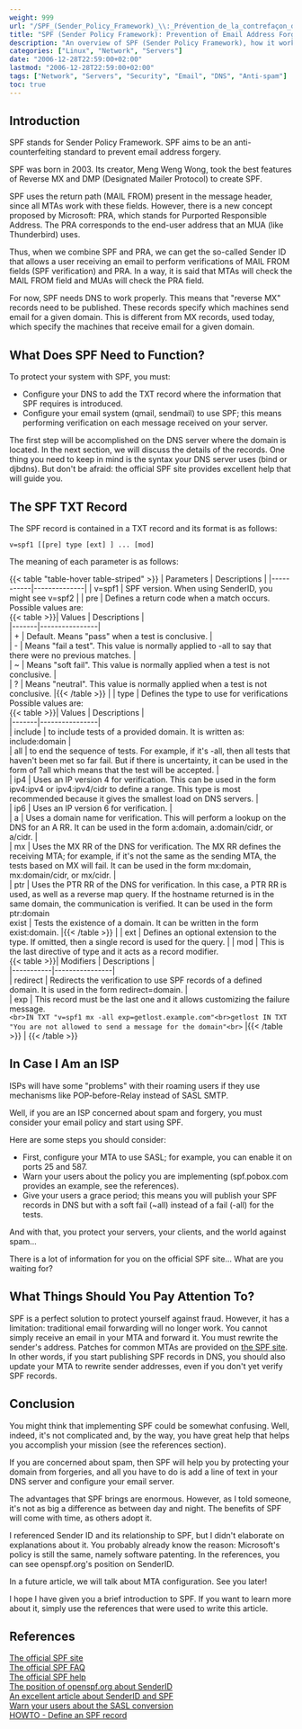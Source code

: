 ```yaml
---
weight: 999
url: "/SPF_(Sender_Policy_Framework)_\\:_Prévention_de_la_contrefaçon_d'adresses_mails/"
title: "SPF (Sender Policy Framework): Prevention of Email Address Forgery"
description: "An overview of SPF (Sender Policy Framework), how it works, what it needs to function, and how to configure it to prevent email address forgery."
categories: ["Linux", "Network", "Servers"]
date: "2006-12-28T22:59:00+02:00"
lastmod: "2006-12-28T22:59:00+02:00"
tags: ["Network", "Servers", "Security", "Email", "DNS", "Anti-spam"]
toc: true
---
```


## Introduction

SPF stands for Sender Policy Framework. SPF aims to be an anti-counterfeiting standard to prevent email address forgery.

SPF was born in 2003. Its creator, Meng Weng Wong, took the best features of Reverse MX and DMP (Designated Mailer Protocol) to create SPF.

SPF uses the return path (MAIL FROM) present in the message header, since all MTAs work with these fields. However, there is a new concept proposed by Microsoft: PRA, which stands for Purported Responsible Address. The PRA corresponds to the end-user address that an MUA (like Thunderbird) uses.

Thus, when we combine SPF and PRA, we can get the so-called Sender ID that allows a user receiving an email to perform verifications of MAIL FROM fields (SPF verification) and PRA. In a way, it is said that MTAs will check the MAIL FROM field and MUAs will check the PRA field.

For now, SPF needs DNS to work properly. This means that "reverse MX" records need to be published. These records specify which machines send email for a given domain. This is different from MX records, used today, which specify the machines that receive email for a given domain.

## What Does SPF Need to Function?

To protect your system with SPF, you must:

* Configure your DNS to add the TXT record where the information that SPF requires is introduced.
* Configure your email system (qmail, sendmail) to use SPF; this means performing verification on each message received on your server.

The first step will be accomplished on the DNS server where the domain is located. In the next section, we will discuss the details of the records. One thing you need to keep in mind is the syntax your DNS server uses (bind or djbdns). But don't be afraid: the official SPF site provides excellent help that will guide you.

## The SPF TXT Record

The SPF record is contained in a TXT record and its format is as follows:

```
v=spf1 [[pre] type [ext] ] ... [mod]
```

The meaning of each parameter is as follows:

{{< table "table-hover table-striped" >}}
| Parameters | Descriptions |
|-----------|--------------|
| v=spf1 | SPF version. When using SenderID, you might see v=spf2 |
| pre | Defines a return code when a match occurs.<br>Possible values are:<br>{{< table >}}| Values | Descriptions |<br>|-------|----------------|<br>| + | Default. Means "pass" when a test is conclusive. |<br>| - | Means "fail a test". This value is normally applied to -all to say that there were no previous matches. |<br>| ~ | Means "soft fail". This value is normally applied when a test is not conclusive. |<br>| ? | Means "neutral". This value is normally applied when a test is not conclusive. |{{< /table >}} |
| type | Defines the type to use for verifications<br>Possible values are:<br>{{< table >}}| Values | Descriptions |<br>|-------|----------------|<br>| include | to include tests of a provided domain. It is written as: include:domain |<br>| all | to end the sequence of tests. For example, if it's -all, then all tests that haven't been met so far fail. But if there is uncertainty, it can be used in the form of ?all which means that the test will be accepted. |<br>| ip4 | Uses an IP version 4 for verification. This can be used in the form ipv4:ipv4 or ipv4:ipv4/cidr to define a range. This type is most recommended because it gives the smallest load on DNS servers. |<br>| ip6 | Uses an IP version 6 for verification. |<br>| a | Uses a domain name for verification. This will perform a lookup on the DNS for an A RR. It can be used in the form a:domain, a:domain/cidr, or a/cidr. |<br>| mx | Uses the MX RR of the DNS for verification. The MX RR defines the receiving MTA; for example, if it's not the same as the sending MTA, the tests based on MX will fail. It can be used in the form mx:domain, mx:domain/cidr, or mx/cidr. |<br>| ptr | Uses the PTR RR of the DNS for verification. In this case, a PTR RR is used, as well as a reverse map query. If the hostname returned is in the same domain, the communication is verified. It can be used in the form ptr:domain<br>exist | Tests the existence of a domain. It can be written in the form exist:domain. |{{< /table >}} |
| ext | Defines an optional extension to the type. If omitted, then a single record is used for the query. |
| mod | This is the last directive of type and it acts as a record modifier.<br>{{< table >}}| Modifiers | Descriptions |<br>|-----------|----------------|<br>| redirect | Redirects the verification to use SPF records of a defined domain. It is used in the form redirect=domain. |<br>| exp | This record must be the last one and it allows customizing the failure message.<br>```<br>IN TXT "v=spf1 mx -all exp=getlost.example.com"<br>getlost IN TXT "You are not allowed to send a message for the domain"<br>``` |{{< /table >}} |
{{< /table >}}

## In Case I Am an ISP

ISPs will have some "problems" with their roaming users if they use mechanisms like POP-before-Relay instead of SASL SMTP.

Well, if you are an ISP concerned about spam and forgery, you must consider your email policy and start using SPF.

Here are some steps you should consider:

* First, configure your MTA to use SASL; for example, you can enable it on ports 25 and 587.
* Warn your users about the policy you are implementing (spf.pobox.com provides an example, see the references).
* Give your users a grace period; this means you will publish your SPF records in DNS but with a soft fail (~all) instead of a fail (-all) for the tests.

And with that, you protect your servers, your clients, and the world against spam...

There is a lot of information for you on the official SPF site... What are you waiting for?

## What Things Should You Pay Attention To?

SPF is a perfect solution to protect yourself against fraud. However, it has a limitation: traditional email forwarding will no longer work. You cannot simply receive an email in your MTA and forward it. You must rewrite the sender's address. Patches for common MTAs are provided on [the SPF site](https://spf.pobox.com/downloads.html). In other words, if you start publishing SPF records in DNS, you should also update your MTA to rewrite sender addresses, even if you don't yet verify SPF records.

## Conclusion

You might think that implementing SPF could be somewhat confusing. Well, indeed, it's not complicated and, by the way, you have great help that helps you accomplish your mission (see the references section).

If you are concerned about spam, then SPF will help you by protecting your domain from forgeries, and all you have to do is add a line of text in your DNS server and configure your email server.

The advantages that SPF brings are enormous. However, as I told someone, it's not as big a difference as between day and night. The benefits of SPF will come with time, as others adopt it.

I referenced Sender ID and its relationship to SPF, but I didn't elaborate on explanations about it. You probably already know the reason: Microsoft's policy is still the same, namely software patenting. In the references, you can see openspf.org's position on SenderID.

In a future article, we will talk about MTA configuration. See you later!

I hope I have given you a brief introduction to SPF. If you want to learn more about it, simply use the references that were used to write this article.

## References

[The official SPF site](https://spf.pobox.com/)  
[The official SPF FAQ](https://spf.pobox.com/faq.html)  
[The official SPF help](https://spf.pobox.com/wizard.html)  
[The position of openspf.org about SenderID](https://www.openspf.org/OpenSPF_community_position_v101.html)  
[An excellent article about SenderID and SPF](https://trends.newsforge.com/article.pl?sid=04/08/26/1326244&tid=29)  
[Warn your users about the SASL conversion](https://spf.pobox.com/saslconversion.html)  
[HOWTO - Define an SPF record](https://www.zytrax.com/books/dns/ch9/spf.html)
